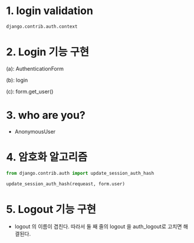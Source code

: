 # 1. login validation

```python
django.contrib.auth.context
```

 

# 2. Login 기능 구현

(a): AuthenticationForm

(b): login

(c): form.get_user()

# 

# 3. who are you?

* AnonymousUser



# 4. 암호화 알고리즘

```python
from django.contrib.auth import update_session_auth_hash

update_session_auth_hash(requeast, form.user)
```



# 5. Logout 기능 구현

* logout 의 이름이 겹친다. 따라서 둘 째 줄의 logout 을 auth_logout로 고치면 해결된다.
